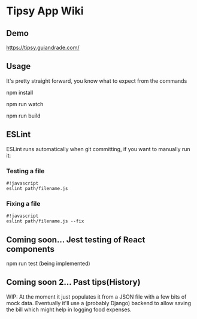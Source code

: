 # Tipsy App Wiki

## Demo

https://tipsy.guiandrade.com/


## Usage

It's pretty straight forward, you know what to expect from the commands

npm install

npm run watch

npm run build


## ESLint

ESLint runs automatically when git committing, if you want to manually run it:

### Testing a file

```
#!javascript
eslint path/filename.js
```

### Fixing a file


```
#!javascript
eslint path/filename.js --fix
```


## Coming soon... Jest testing of React components 

npm run test (being implemented)

## Coming soon 2... Past tips(History) 

WIP: At the moment it just populates it from a JSON file with a few bits of mock data. Eventually it'll use a (probably Django) backend to allow saving the bill which might help in logging food expenses.